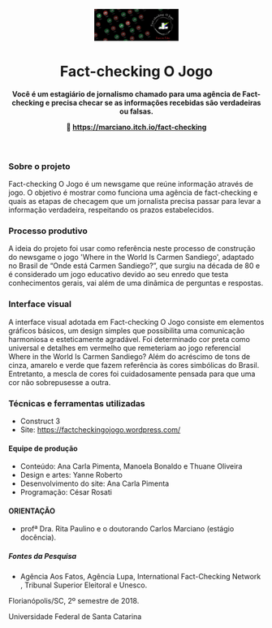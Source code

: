 <p align="center" width="100%">
    <img width="33%" src="https://github.com/ifYanneelse/Fact-checking-OJogo/blob/058aa2ef64b97dad3e7059ffd195776862f943fa/identidade%20nas%20redes%20sociais/capa%20fac2.png">
  
<h1 align="center"> Fact-checking O Jogo </h1>
</p>

<h4 align="center"> Você é um estagiário de jornalismo  chamado para uma agência de Fact-checking e precisa checar se as informações recebidas são verdadeiras ou falsas. 
    
:mag_right: https://marciano.itch.io/fact-checking  </h4>

<br>

### Sobre o projeto
Fact-checking O Jogo é um newsgame que reúne informação através de jogo. O objetivo é mostrar como funciona uma agência de fact-checking e quais as etapas de checagem que um jornalista precisa passar para levar a informação verdadeira, respeitando os prazos estabelecidos.

### Processo produtivo
A ideia do projeto foi usar como referência neste processo de construção do newsgame o jogo 'Where in the World Is Carmen Sandiego', adaptado no Brasil de “Onde está Carmen Sandiego?”, que surgiu na década de 80 e é considerado um jogo educativo devido ao seu enredo que testa conhecimentos gerais, vai além de uma dinâmica de perguntas e respostas.

### Interface visual
A interface visual adotada em Fact-checking O Jogo consiste em elementos gráficos básicos, um design simples que possibilita uma comunicação harmoniosa e esteticamente agradável. Foi determinado cor preta como universal e detalhes em vermelho que remeteriam ao jogo referencial Where in the World Is Carmen Sandiego? Além do acréscimo de tons de cinza, amarelo e verde que fazem referência às cores simbólicas do Brasil. Entretanto, a mescla de cores foi cuidadosamente pensada para que uma cor não sobrepusesse a outra.


### Técnicas e ferramentas utilizadas
- Construct 3
- Site: https://factcheckingojogo.wordpress.com/

#### Equipe de produção
- Conteúdo: Ana Carla Pimenta, Manoela Bonaldo e Thuane Oliveira
- Design e artes: Yanne Roberto
- Desenvolvimento do site: Ana Carla Pimenta
- Programação: César Rosati

#### ORIENTAÇÃO
- profª Dra. Rita Paulino e o doutorando Carlos Marciano (estágio docência).

##### Fontes da Pesquisa
- Agência Aos Fatos, Agência Lupa, International Fact-Checking Network , Tribunal Superior Eleitoral e Unesco.


Florianópolis/SC, 2º semestre de 2018.

Universidade Federal de Santa Catarina
